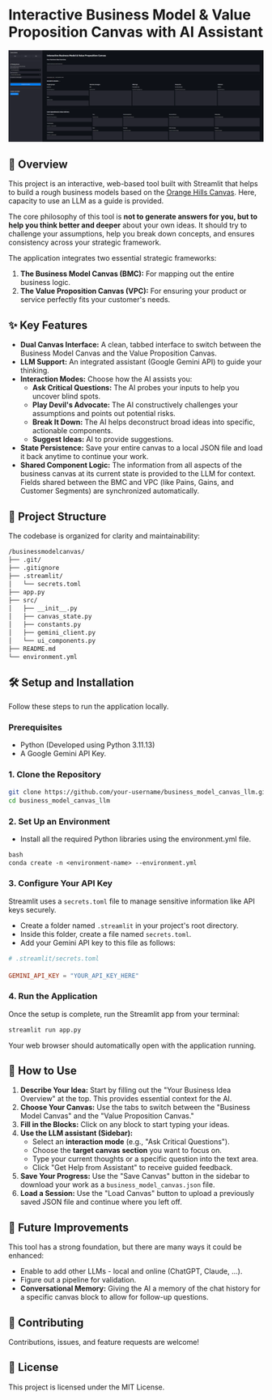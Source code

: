 # Interactive Business Model & Value Proposition Canvas with AI Assistant

![Project Screenshot](screenshot.png)

## 🚀 Overview

This project is an interactive, web-based tool built with Streamlit that helps to build a rough business models based on the [Orange Hills Canvas](https://businessdesign.org/knowledge-base/business-model). Here, capacity to use an LLM as a guide is provided.

The core philosophy of this tool is **not to generate answers for you, but to help you think better and deeper** about your own ideas. It should try to challenge your assumptions, help you break down concepts, and ensures consistency across your strategic framework.

The application integrates two essential strategic frameworks:
1.  **The Business Model Canvas (BMC):** For mapping out the entire business logic.
2.  **The Value Proposition Canvas (VPC):** For ensuring your product or service perfectly fits your customer's needs.

## ✨ Key Features

*   **Dual Canvas Interface:** A clean, tabbed interface to switch between the Business Model Canvas and the Value Proposition Canvas.
*   **LLM Support:** An integrated assistant (Google Gemini API) to guide your thinking.
*   **Interaction Modes:** Choose how the AI assists you:
    *   **Ask Critical Questions:** The AI probes your inputs to help you uncover blind spots.
    *   **Play Devil's Advocate:** The AI constructively challenges your assumptions and points out potential risks.
    *   **Break It Down:** The AI helps deconstruct broad ideas into specific, actionable components.
    *   **Suggest Ideas:** AI to provide suggestions.
*   **State Persistence:** Save your entire canvas to a local JSON file and load it back anytime to continue your work.
*   **Shared Component Logic:** The information from all aspects of the business canvas at its current state is provided to the LLM for context. Fields shared between the BMC and VPC (like Pains, Gains, and Customer Segments) are synchronized automatically.

## 📂 Project Structure

The codebase is organized for clarity and maintainability:

```
/businessmodelcanvas/
├── .git/
├── .gitignore
├── .streamlit/
│   └── secrets.toml
├── app.py
├── src/
│   ├── __init__.py
│   ├── canvas_state.py
│   ├── constants.py
│   ├── gemini_client.py
│   └── ui_components.py
├── README.md
└── environment.yml
```

## 🛠️ Setup and Installation

Follow these steps to run the application locally.

### Prerequisites

*   Python (Developed using Python 3.11.13)
*   A Google Gemini API Key.

### 1. Clone the Repository

```bash
git clone https://github.com/your-username/business_model_canvas_llm.git
cd business_model_canvas_llm
```

### 2.  **Set Up an Environment**
   - Install all the required Python libraries using the environment.yml file.

```
bash
conda create -n <environment-name> --environment.yml
```

### 3. Configure Your API Key

Streamlit uses a `secrets.toml` file to manage sensitive information like API keys securely.

*   Create a folder named `.streamlit` in your project's root directory.
*   Inside this folder, create a file named `secrets.toml`.
*   Add your Gemini API key to this file as follows:

```toml
# .streamlit/secrets.toml

GEMINI_API_KEY = "YOUR_API_KEY_HERE"
```

### 4. Run the Application

Once the setup is complete, run the Streamlit app from your terminal:

```bash
streamlit run app.py
```

Your web browser should automatically open with the application running.

## 📖 How to Use

1.  **Describe Your Idea:** Start by filling out the "Your Business Idea Overview" at the top. This provides essential context for the AI.
2.  **Choose Your Canvas:** Use the tabs to switch between the "Business Model Canvas" and the "Value Proposition Canvas."
3.  **Fill in the Blocks:** Click on any block to start typing your ideas.
4.  **Use the LLM assistant (Sidebar):**
    *   Select an **interaction mode** (e.g., "Ask Critical Questions").
    *   Choose the **target canvas section** you want to focus on.
    *   Type your current thoughts or a specific question into the text area.
    *   Click "Get Help from Assistant" to receive guided feedback.
5.  **Save Your Progress:** Use the "Save Canvas" button in the sidebar to download your work as a `business_model_canvas.json` file.
6.  **Load a Session:** Use the "Load Canvas" button to upload a previously saved JSON file and continue where you left off.

## 🔮 Future Improvements

This tool has a strong foundation, but there are many ways it could be enhanced:

*   Enable to add other LLMs - local and online (ChatGPT, Claude, ...).
*   Figure out a pipeline for validation.
*   **Conversational Memory:** Giving the AI a memory of the chat history for a specific canvas block to allow for follow-up questions.

## 🤝 Contributing

Contributions, issues, and feature requests are welcome!

## 📄 License

This project is licensed under the MIT License.

